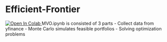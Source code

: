 # Efficient-Frontier
<a target="_blank" href="https://colab.research.google.com/github/SeanChenTaipei/Efficient-Frontier/blob/master/MVO.ipynb">
  <img src="https://colab.research.google.com/assets/colab-badge.svg" alt="Open In Colab"/>
</a>
MVO.ipynb is consisted of 3 parts
- Collect data from yfinance
- Monte Carlo simulates feasible portfolios
- Solving optimization problems
